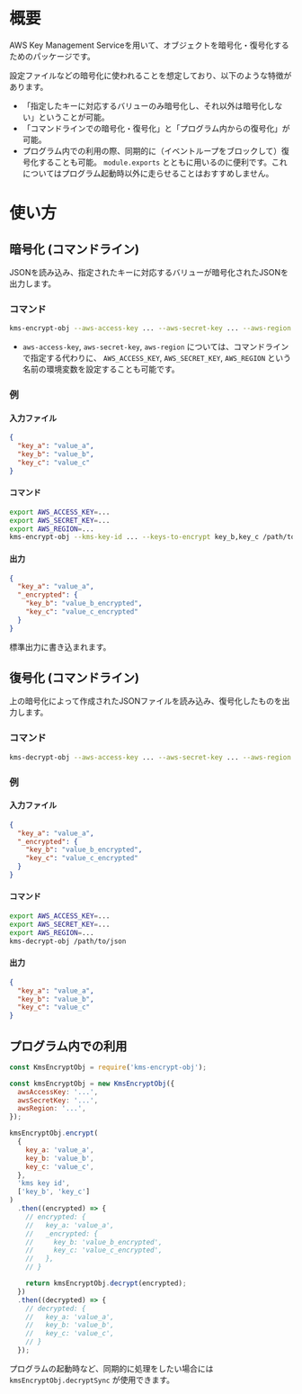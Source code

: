 # 概要

AWS Key Management Serviceを用いて、オブジェクトを暗号化・復号化するためのパッケージです。

設定ファイルなどの暗号化に使われることを想定しており、以下のような特徴があります。

- 「指定したキーに対応するバリューのみ暗号化し、それ以外は暗号化しない」ということが可能。
-  「コマンドラインでの暗号化・復号化」と「プログラム内からの復号化」が可能。
- プログラム内での利用の際、同期的に（イベントループをブロックして）復号化することも可能。 `module.exports` とともに用いるのに便利です。これについてはプログラム起動時以外に走らせることはおすすめしません。

# 使い方

## 暗号化 (コマンドライン)

JSONを読み込み、指定されたキーに対応するバリューが暗号化されたJSONを出力します。

### コマンド

```sh
kms-encrypt-obj --aws-access-key ... --aws-secret-key ... --aws-region ... --kms-key-id ... --keys-to-encrypt ... /path/to/json
```

- `aws-access-key`, `aws-secret-key`, `aws-region` については、コマンドラインで指定する代わりに、 `AWS_ACCESS_KEY`, `AWS_SECRET_KEY`, `AWS_REGION` という名前の環境変数を設定することも可能です。

### 例

#### 入力ファイル

```json
{
  "key_a": "value_a",
  "key_b": "value_b",
  "key_c": "value_c"
}
```

#### コマンド

```sh
export AWS_ACCESS_KEY=...
export AWS_SECRET_KEY=...
export AWS_REGION=...
kms-encrypt-obj --kms-key-id ... --keys-to-encrypt key_b,key_c /path/to/json
```

#### 出力

```json
{
  "key_a": "value_a",
  "_encrypted": {
    "key_b": "value_b_encrypted",
    "key_c": "value_c_encrypted"
  }
}
```

標準出力に書き込まれます。


## 復号化 (コマンドライン)

上の暗号化によって作成されたJSONファイルを読み込み、復号化したものを出力します。

### コマンド

```sh
kms-decrypt-obj --aws-access-key ... --aws-secret-key ... --aws-region ... /path/to/json
```

### 例

#### 入力ファイル

```json
{
  "key_a": "value_a",
  "_encrypted": {
    "key_b": "value_b_encrypted",
    "key_c": "value_c_encrypted"
  }
}
```

#### コマンド

```sh
export AWS_ACCESS_KEY=...
export AWS_SECRET_KEY=...
export AWS_REGION=...
kms-decrypt-obj /path/to/json
```

#### 出力

```json
{
  "key_a": "value_a",
  "key_b": "value_b",
  "key_c": "value_c"
}
```

## プログラム内での利用


```js
const KmsEncryptObj = require('kms-encrypt-obj');

const kmsEncryptObj = new KmsEncryptObj({
  awsAccessKey: '...',
  awsSecretKey: '...',
  awsRegion: '...',
});

kmsEncryptObj.encrypt(
  {
    key_a: 'value_a',
    key_b: 'value_b',
    key_c: 'value_c',
  },
  'kms key id',
  ['key_b', 'key_c']
)
  .then((encrypted) => {
    // encrypted: {
    //   key_a: 'value_a',
    //   _encrypted: {
    //     key_b: 'value_b_encrypted',
    //     key_c: 'value_c_encrypted',
    //   },
    // }

    return kmsEncryptObj.decrypt(encrypted);
  })
  .then((decrypted) => {
    // decrypted: {
    //   key_a: 'value_a',
    //   key_b: 'value_b',
    //   key_c: 'value_c',
    // }
  });
```

プログラムの起動時など、同期的に処理をしたい場合には `kmsEncryptObj.decryptSync` が使用できます。